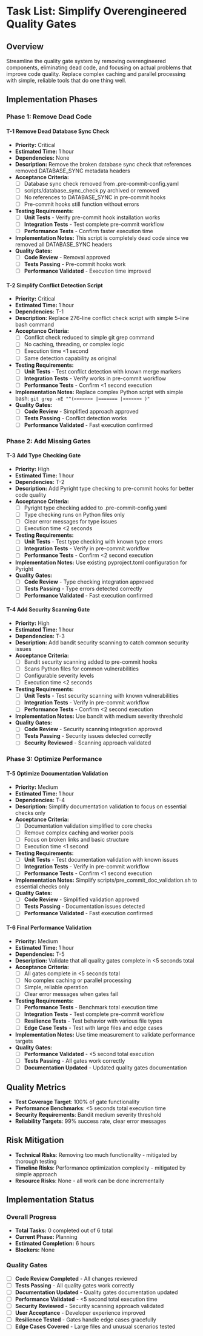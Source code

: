 # Task List: Simplify Overengineered Quality Gates

## Overview

Streamline the quality gate system by removing overengineered components, eliminating dead code, and focusing on actual problems that improve code quality. Replace complex caching and parallel processing with simple, reliable tools that do one thing well.

## Implementation Phases

### Phase 1: Remove Dead Code

#### T-1 Remove Dead Database Sync Check
- **Priority:** Critical
- **Estimated Time:** 1 hour
- **Dependencies:** None
- **Description:** Remove the broken database sync check that references removed DATABASE_SYNC metadata headers
- **Acceptance Criteria:**
  - [ ] Database sync check removed from .pre-commit-config.yaml
  - [ ] scripts/database_sync_check.py archived or removed
  - [ ] No references to DATABASE_SYNC in pre-commit hooks
  - [ ] Pre-commit hooks still function without errors
- **Testing Requirements:**
  - [ ] **Unit Tests** - Verify pre-commit hook installation works
  - [ ] **Integration Tests** - Test complete pre-commit workflow
  - [ ] **Performance Tests** - Confirm faster execution time
- **Implementation Notes:** This script is completely dead code since we removed all DATABASE_SYNC headers
- **Quality Gates:**
  - [ ] **Code Review** - Removal approved
  - [ ] **Tests Passing** - Pre-commit hooks work
  - [ ] **Performance Validated** - Execution time improved

#### T-2 Simplify Conflict Detection Script
- **Priority:** Critical
- **Estimated Time:** 1 hour
- **Dependencies:** T-1
- **Description:** Replace 276-line conflict check script with simple 5-line bash command
- **Acceptance Criteria:**
  - [ ] Conflict check reduced to simple git grep command
  - [ ] No caching, threading, or complex logic
  - [ ] Execution time <1 second
  - [ ] Same detection capability as original
- **Testing Requirements:**
  - [ ] **Unit Tests** - Test conflict detection with known merge markers
  - [ ] **Integration Tests** - Verify works in pre-commit workflow
  - [ ] **Performance Tests** - Confirm <1 second execution
- **Implementation Notes:** Replace complex Python script with simple bash: `git grep -nE "^(<<<<<<< |======= |>>>>>>> )"`
- **Quality Gates:**
  - [ ] **Code Review** - Simplified approach approved
  - [ ] **Tests Passing** - Conflict detection works
  - [ ] **Performance Validated** - Fast execution confirmed

### Phase 2: Add Missing Gates

#### T-3 Add Type Checking Gate
- **Priority:** High
- **Estimated Time:** 1 hour
- **Dependencies:** T-2
- **Description:** Add Pyright type checking to pre-commit hooks for better code quality
- **Acceptance Criteria:**
  - [ ] Pyright type checking added to .pre-commit-config.yaml
  - [ ] Type checking runs on Python files only
  - [ ] Clear error messages for type issues
  - [ ] Execution time <2 seconds
- **Testing Requirements:**
  - [ ] **Unit Tests** - Test type checking with known type errors
  - [ ] **Integration Tests** - Verify in pre-commit workflow
  - [ ] **Performance Tests** - Confirm <2 second execution
- **Implementation Notes:** Use existing pyproject.toml configuration for Pyright
- **Quality Gates:**
  - [ ] **Code Review** - Type checking integration approved
  - [ ] **Tests Passing** - Type errors detected correctly
  - [ ] **Performance Validated** - Fast execution confirmed

#### T-4 Add Security Scanning Gate
- **Priority:** High
- **Estimated Time:** 1 hour
- **Dependencies:** T-3
- **Description:** Add bandit security scanning to catch common security issues
- **Acceptance Criteria:**
  - [ ] Bandit security scanning added to pre-commit hooks
  - [ ] Scans Python files for common vulnerabilities
  - [ ] Configurable severity levels
  - [ ] Execution time <2 seconds
- **Testing Requirements:**
  - [ ] **Unit Tests** - Test security scanning with known vulnerabilities
  - [ ] **Integration Tests** - Verify in pre-commit workflow
  - [ ] **Performance Tests** - Confirm <2 second execution
- **Implementation Notes:** Use bandit with medium severity threshold
- **Quality Gates:**
  - [ ] **Code Review** - Security scanning integration approved
  - [ ] **Tests Passing** - Security issues detected correctly
  - [ ] **Security Reviewed** - Scanning approach validated

### Phase 3: Optimize Performance

#### T-5 Optimize Documentation Validation
- **Priority:** Medium
- **Estimated Time:** 1 hour
- **Dependencies:** T-4
- **Description:** Simplify documentation validation to focus on essential checks only
- **Acceptance Criteria:**
  - [ ] Documentation validation simplified to core checks
  - [ ] Remove complex caching and worker pools
  - [ ] Focus on broken links and basic structure
  - [ ] Execution time <1 second
- **Testing Requirements:**
  - [ ] **Unit Tests** - Test documentation validation with known issues
  - [ ] **Integration Tests** - Verify in pre-commit workflow
  - [ ] **Performance Tests** - Confirm <1 second execution
- **Implementation Notes:** Simplify scripts/pre_commit_doc_validation.sh to essential checks only
- **Quality Gates:**
  - [ ] **Code Review** - Simplified validation approved
  - [ ] **Tests Passing** - Documentation issues detected
  - [ ] **Performance Validated** - Fast execution confirmed

#### T-6 Final Performance Validation
- **Priority:** Medium
- **Estimated Time:** 1 hour
- **Dependencies:** T-5
- **Description:** Validate that all quality gates complete in <5 seconds total
- **Acceptance Criteria:**
  - [ ] All gates complete in <5 seconds total
  - [ ] No complex caching or parallel processing
  - [ ] Simple, reliable operation
  - [ ] Clear error messages when gates fail
- **Testing Requirements:**
  - [ ] **Performance Tests** - Benchmark total execution time
  - [ ] **Integration Tests** - Test complete pre-commit workflow
  - [ ] **Resilience Tests** - Test behavior with various file types
  - [ ] **Edge Case Tests** - Test with large files and edge cases
- **Implementation Notes:** Use time measurement to validate performance targets
- **Quality Gates:**
  - [ ] **Performance Validated** - <5 second total execution
  - [ ] **Tests Passing** - All gates work correctly
  - [ ] **Documentation Updated** - Updated quality gates documentation

## Quality Metrics

- **Test Coverage Target**: 100% of gate functionality
- **Performance Benchmarks**: <5 seconds total execution time
- **Security Requirements**: Bandit medium severity threshold
- **Reliability Targets**: 99% success rate, clear error messages

## Risk Mitigation

- **Technical Risks**: Removing too much functionality - mitigated by thorough testing
- **Timeline Risks**: Performance optimization complexity - mitigated by simple approach
- **Resource Risks**: None - all work can be done incrementally

## Implementation Status

### Overall Progress
- **Total Tasks:** 0 completed out of 6 total
- **Current Phase:** Planning
- **Estimated Completion:** 6 hours
- **Blockers:** None

### Quality Gates
- [ ] **Code Review Completed** - All changes reviewed
- [ ] **Tests Passing** - All quality gates work correctly
- [ ] **Documentation Updated** - Quality gates documentation updated
- [ ] **Performance Validated** - <5 second total execution time
- [ ] **Security Reviewed** - Security scanning approach validated
- [ ] **User Acceptance** - Developer experience improved
- [ ] **Resilience Tested** - Gates handle edge cases gracefully
- [ ] **Edge Cases Covered** - Large files and unusual scenarios tested
